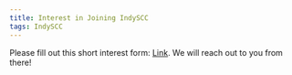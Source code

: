 ```yaml
---
title: Interest in Joining IndySCC
tags: IndySCC
---
```



Please fill out this short interest form: [Link](https://docs.google.com/forms/d/e/1FAIpQLSemMWrcBnpkOecPPpQGfvtYaWJ8rs0Ww9MDXTo2J6tyfmI1EA/viewform?usp=preview). 
We will reach out to you from there!
